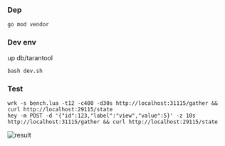 ### Dep
```shell
go mod vendor
```

### Dev env
up db/tarantool
```shell
bash dev.sh
```

### Test
```shell
wrk -s bench.lua -t12 -c400 -d30s http://localhost:31115/gather && curl http://localhost:29115/state
hey -m POST -d '{"id":123,"label":"view","value":5}' -z 10s http://localhost:31115/gather && curl http://localhost:29115/state
```
![result](data_gather.jpg)